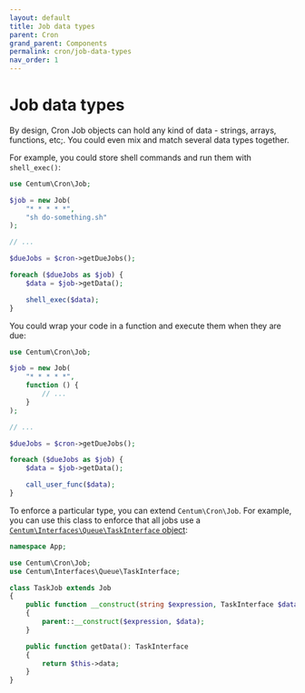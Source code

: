 ```yaml
---
layout: default
title: Job data types
parent: Cron
grand_parent: Components
permalink: cron/job-data-types
nav_order: 1
---
```




# Job data types

By design, Cron Job objects can hold any kind of data - strings, arrays, functions, etc;.
You could even mix and match several data types together.

For example, you could store shell commands and run them with `shell_exec()`:

```php
use Centum\Cron\Job;

$job = new Job(
    "* * * * *",
    "sh do-something.sh"
);

// ...

$dueJobs = $cron->getDueJobs();

foreach ($dueJobs as $job) {
    $data = $job->getData();

    shell_exec($data);
}
```

You could wrap your code in a function and execute them when they are due:

```php
use Centum\Cron\Job;

$job = new Job(
    "* * * * *",
    function () {
        // ...
    }
);

// ...

$dueJobs = $cron->getDueJobs();

foreach ($dueJobs as $job) {
    $data = $job->getData();

    call_user_func($data);
}
```

To enforce a particular type, you can extend `Centum\Cron\Job`.
For example, you can use this class to enforce that all jobs use a [`Centum\Interfaces\Queue\TaskInterface` object](../queue/index.md):

```php
namespace App;

use Centum\Cron\Job;
use Centum\Interfaces\Queue\TaskInterface;

class TaskJob extends Job
{
    public function __construct(string $expression, TaskInterface $data)
    {
        parent::__construct($expression, $data);
    }

    public function getData(): TaskInterface
    {
        return $this->data;
    }
}
```
